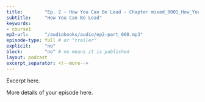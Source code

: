 ```yaml
---
title:        "Ep. 2 - How You Can Be Lead - Chapter mixed_0001_How_You_Can_Be_Led_By_The_Spirit_Of_God_Kenneth_E_Hagin_Con - Part 1"
subtitle:     "How You Can Be Lead"
keywords:
- course1
mp3-url:      "/audiobooks/audio/ep2-part_000.mp3"
episode-type: full # or "trailer"
explicit:     "no"
block:        "no" # no means it is published
layout: podcast
excerpt_separator: <!--more-->
---
```

Excerpt here.
<!--more-->

More details of your episode here.
